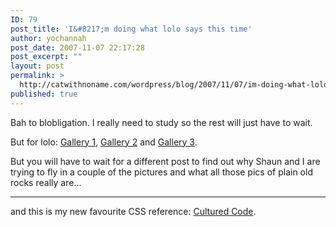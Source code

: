 ```yaml
---
ID: 79
post_title: 'I&#8217;m doing what lolo says this time'
author: yochannah
post_date: 2007-11-07 22:17:28
post_excerpt: ""
layout: post
permalink: >
  http://catwithnoname.com/wordpress/blog/2007/11/07/im-doing-what-lolo-says-this-time/
published: true
---
```

Bah to blobligation. I really need to study so the rest will just have to wait. 

But for lolo: <a href="http://www.catwithnoname.com/photos/scotland1/"> Gallery 1</a>,  <a href="http://www.catwithnoname.com/photos/scotland2/"> Gallery 2</a> and  <a href="http://www.catwithnoname.com/photos/scotland3/"> Gallery 3</a>. 

But you will have to wait for a different post to find out why Shaun and I are trying to fly in a couple of the pictures and what all those pics of plain old rocks really are...

----------------------------

and this is my new favourite CSS reference: <a href="http://www.culturedcode.com/css/reference.html">Cultured Code</a>.